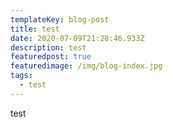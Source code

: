 ```yaml
---
templateKey: blog-post
title: test
date: 2020-07-09T21:28:46.933Z
description: test
featuredpost: true
featuredimage: /img/blog-index.jpg
tags:
  - test
---
```

test
